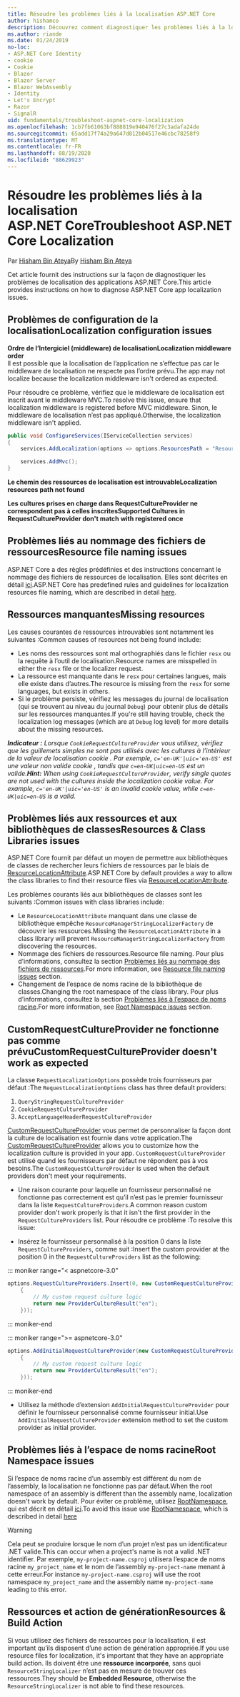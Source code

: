 ```yaml
---
title: Résoudre les problèmes liés à la localisation ASP.NET Core
author: hishamco
description: Découvrez comment diagnostiquer les problèmes liés à la localisation dans les applications ASP.NET Core.
ms.author: riande
ms.date: 01/24/2019
no-loc:
- ASP.NET Core Identity
- cookie
- Cookie
- Blazor
- Blazor Server
- Blazor WebAssembly
- Identity
- Let's Encrypt
- Razor
- SignalR
uid: fundamentals/troubleshoot-aspnet-core-localization
ms.openlocfilehash: 1cb7fb61063bf888819e940476f27c3adafa24de
ms.sourcegitcommit: 65add17f74a29a647d812b04517e46cbc78258f9
ms.translationtype: MT
ms.contentlocale: fr-FR
ms.lasthandoff: 08/19/2020
ms.locfileid: "88629923"
---
```

# <a name="troubleshoot-aspnet-core-localization"></a><span data-ttu-id="50330-103">Résoudre les problèmes liés à la localisation ASP.NET Core</span><span class="sxs-lookup"><span data-stu-id="50330-103">Troubleshoot ASP.NET Core Localization</span></span>

<span data-ttu-id="50330-104">Par [Hisham Bin Ateya](https://github.com/hishamco)</span><span class="sxs-lookup"><span data-stu-id="50330-104">By [Hisham Bin Ateya](https://github.com/hishamco)</span></span>

<span data-ttu-id="50330-105">Cet article fournit des instructions sur la façon de diagnostiquer les problèmes de localisation des applications ASP.NET Core.</span><span class="sxs-lookup"><span data-stu-id="50330-105">This article provides instructions on how to diagnose ASP.NET Core app localization issues.</span></span>

## <a name="localization-configuration-issues"></a><span data-ttu-id="50330-106">Problèmes de configuration de la localisation</span><span class="sxs-lookup"><span data-stu-id="50330-106">Localization configuration issues</span></span>

<span data-ttu-id="50330-107">**Ordre de l’Intergiciel (middleware) de localisation**</span><span class="sxs-lookup"><span data-stu-id="50330-107">**Localization middleware order**</span></span>  
<span data-ttu-id="50330-108">Il est possible que la localisation de l’application ne s’effectue pas car le middleware de localisation ne respecte pas l’ordre prévu.</span><span class="sxs-lookup"><span data-stu-id="50330-108">The app may not localize because the localization middleware isn't ordered as expected.</span></span>

<span data-ttu-id="50330-109">Pour résoudre ce problème, vérifiez que le middleware de localisation est inscrit avant le middleware MVC.</span><span class="sxs-lookup"><span data-stu-id="50330-109">To resolve this issue, ensure that localization middleware is registered before MVC middleware.</span></span> <span data-ttu-id="50330-110">Sinon, le middleware de localisation n’est pas appliqué.</span><span class="sxs-lookup"><span data-stu-id="50330-110">Otherwise, the localization middleware isn't applied.</span></span>

```csharp
public void ConfigureServices(IServiceCollection services)
{
    services.AddLocalization(options => options.ResourcesPath = "Resources");

    services.AddMvc();
}
```

<span data-ttu-id="50330-111">**Le chemin des ressources de localisation est introuvable**</span><span class="sxs-lookup"><span data-stu-id="50330-111">**Localization resources path not found**</span></span>

<span data-ttu-id="50330-112">**Les cultures prises en charge dans RequestCultureProvider ne correspondent pas à celles inscrites**</span><span class="sxs-lookup"><span data-stu-id="50330-112">**Supported Cultures in RequestCultureProvider don't match with registered once**</span></span>  

## <a name="resource-file-naming-issues"></a><span data-ttu-id="50330-113">Problèmes liés au nommage des fichiers de ressources</span><span class="sxs-lookup"><span data-stu-id="50330-113">Resource file naming issues</span></span>

<span data-ttu-id="50330-114">ASP.NET Core a des règles prédéfinies et des instructions concernant le nommage des fichiers de ressources de localisation. Elles sont décrites en détail [ici](xref:fundamentals/localization?view=aspnetcore-2.2#resource-file-naming).</span><span class="sxs-lookup"><span data-stu-id="50330-114">ASP.NET Core has predefined rules and guidelines for localization resources file naming, which are described in detail [here](xref:fundamentals/localization?view=aspnetcore-2.2#resource-file-naming).</span></span>

## <a name="missing-resources"></a><span data-ttu-id="50330-115">Ressources manquantes</span><span class="sxs-lookup"><span data-stu-id="50330-115">Missing resources</span></span>

<span data-ttu-id="50330-116">Les causes courantes de ressources introuvables sont notamment les suivantes :</span><span class="sxs-lookup"><span data-stu-id="50330-116">Common causes of resources not being found include:</span></span>

- <span data-ttu-id="50330-117">Les noms des ressources sont mal orthographiés dans le fichier `resx` ou la requête à l’outil de localisation.</span><span class="sxs-lookup"><span data-stu-id="50330-117">Resource names are misspelled in either the `resx` file or the localizer request.</span></span>
- <span data-ttu-id="50330-118">La ressource est manquante dans le `resx` pour certaines langues, mais elle existe dans d’autres.</span><span class="sxs-lookup"><span data-stu-id="50330-118">The resource is missing from the `resx` for some languages, but exists in others.</span></span>
- <span data-ttu-id="50330-119">Si le problème persiste, vérifiez les messages du journal de localisation (qui se trouvent au niveau du journal `Debug`) pour obtenir plus de détails sur les ressources manquantes.</span><span class="sxs-lookup"><span data-stu-id="50330-119">If you're still having trouble, check the localization log messages (which are at `Debug` log level) for more details about the missing resources.</span></span>

<span data-ttu-id="50330-120">_**Indicateur :** Lorsque `CookieRequestCultureProvider` vous utilisez, vérifiez que les guillemets simples ne sont pas utilisés avec les cultures à l’intérieur de la valeur de localisation cookie . Par exemple, `c='en-UK'|uic='en-US'` est une valeur non valide cookie , tandis que `c=en-UK|uic=en-US` est un valide._</span><span class="sxs-lookup"><span data-stu-id="50330-120">_**Hint:** When using `CookieRequestCultureProvider`, verify single quotes are not used with the cultures inside the localization cookie value. For example, `c='en-UK'|uic='en-US'` is an invalid cookie value, while `c=en-UK|uic=en-US` is a valid._</span></span>

## <a name="resources--class-libraries-issues"></a><span data-ttu-id="50330-121">Problèmes liés aux ressources et aux bibliothèques de classes</span><span class="sxs-lookup"><span data-stu-id="50330-121">Resources & Class Libraries issues</span></span>

<span data-ttu-id="50330-122">ASP.NET Core fournit par défaut un moyen de permettre aux bibliothèques de classes de rechercher leurs fichiers de ressources par le biais de [ResourceLocationAttribute](/dotnet/api/microsoft.extensions.localization.resourcelocationattribute?view=aspnetcore-2.1).</span><span class="sxs-lookup"><span data-stu-id="50330-122">ASP.NET Core by default provides a way to allow the class libraries to find their resource files via [ResourceLocationAttribute](/dotnet/api/microsoft.extensions.localization.resourcelocationattribute?view=aspnetcore-2.1).</span></span>

<span data-ttu-id="50330-123">Les problèmes courants liés aux bibliothèques de classes sont les suivants :</span><span class="sxs-lookup"><span data-stu-id="50330-123">Common issues with class libraries include:</span></span>
- <span data-ttu-id="50330-124">Le `ResourceLocationAttribute` manquant dans une classe de bibliothèque empêche `ResourceManagerStringLocalizerFactory` de découvrir les ressources.</span><span class="sxs-lookup"><span data-stu-id="50330-124">Missing the `ResourceLocationAttribute` in a class library will prevent `ResourceManagerStringLocalizerFactory` from discovering the resources.</span></span>
- <span data-ttu-id="50330-125">Nommage des fichiers de ressources.</span><span class="sxs-lookup"><span data-stu-id="50330-125">Resource file naming.</span></span> <span data-ttu-id="50330-126">Pour plus d’informations, consultez la section [Problèmes liés au nommage des fichiers de ressources](#resource-file-naming-issues).</span><span class="sxs-lookup"><span data-stu-id="50330-126">For more information, see [Resource file naming issues](#resource-file-naming-issues) section.</span></span>
- <span data-ttu-id="50330-127">Changement de l’espace de noms racine de la bibliothèque de classes.</span><span class="sxs-lookup"><span data-stu-id="50330-127">Changing the root namespace of the class library.</span></span> <span data-ttu-id="50330-128">Pour plus d’informations, consultez la section [Problèmes liés à l’espace de noms racine](#root-namespace-issues).</span><span class="sxs-lookup"><span data-stu-id="50330-128">For more information, see [Root Namespace issues](#root-namespace-issues) section.</span></span>

## <a name="customrequestcultureprovider-doesnt-work-as-expected"></a><span data-ttu-id="50330-129">CustomRequestCultureProvider ne fonctionne pas comme prévu</span><span class="sxs-lookup"><span data-stu-id="50330-129">CustomRequestCultureProvider doesn't work as expected</span></span>

<span data-ttu-id="50330-130">La classe `RequestLocalizationOptions` possède trois fournisseurs par défaut :</span><span class="sxs-lookup"><span data-stu-id="50330-130">The `RequestLocalizationOptions` class has three default providers:</span></span>

1. `QueryStringRequestCultureProvider`
2. `CookieRequestCultureProvider`
3. `AcceptLanguageHeaderRequestCultureProvider`

<span data-ttu-id="50330-131">[CustomRequestCultureProvider](/dotnet/api/microsoft.aspnetcore.localization.customrequestcultureprovider?view=aspnetcore-2.1) vous permet de personnaliser la façon dont la culture de localisation est fournie dans votre application.</span><span class="sxs-lookup"><span data-stu-id="50330-131">The [CustomRequestCultureProvider](/dotnet/api/microsoft.aspnetcore.localization.customrequestcultureprovider?view=aspnetcore-2.1) allows you to customize how the localization culture is provided in your app.</span></span> <span data-ttu-id="50330-132">`CustomRequestCultureProvider` est utilisé quand les fournisseurs par défaut ne répondent pas à vos besoins.</span><span class="sxs-lookup"><span data-stu-id="50330-132">The `CustomRequestCultureProvider` is used when the default providers don't meet your requirements.</span></span>

- <span data-ttu-id="50330-133">Une raison courante pour laquelle un fournisseur personnalisé ne fonctionne pas correctement est qu’il n’est pas le premier fournisseur dans la liste `RequestCultureProviders`.</span><span class="sxs-lookup"><span data-stu-id="50330-133">A common reason custom provider don't work properly is that it isn't the first provider in the `RequestCultureProviders` list.</span></span> <span data-ttu-id="50330-134">Pour résoudre ce problème :</span><span class="sxs-lookup"><span data-stu-id="50330-134">To resolve this issue:</span></span>

- <span data-ttu-id="50330-135">Insérez le fournisseur personnalisé à la position 0 dans la liste `RequestCultureProviders`, comme suit :</span><span class="sxs-lookup"><span data-stu-id="50330-135">Insert the custom provider at the position 0 in the `RequestCultureProviders` list as the following:</span></span>

::: moniker range="< aspnetcore-3.0"
```csharp
options.RequestCultureProviders.Insert(0, new CustomRequestCultureProvider(async context =>
    {
        // My custom request culture logic
        return new ProviderCultureResult("en");
    }));
```
::: moniker-end

::: moniker range=">= aspnetcore-3.0"
```csharp
options.AddInitialRequestCultureProvider(new CustomRequestCultureProvider(async context =>
    {
        // My custom request culture logic
        return new ProviderCultureResult("en");
    }));
```
::: moniker-end

- <span data-ttu-id="50330-136">Utilisez la méthode d’extension `AddInitialRequestCultureProvider` pour définir le fournisseur personnalisé comme fournisseur initial.</span><span class="sxs-lookup"><span data-stu-id="50330-136">Use `AddInitialRequestCultureProvider` extension method to set the custom provider as initial provider.</span></span>

## <a name="root-namespace-issues"></a><span data-ttu-id="50330-137">Problèmes liés à l’espace de noms racine</span><span class="sxs-lookup"><span data-stu-id="50330-137">Root Namespace issues</span></span>

<span data-ttu-id="50330-138">Si l’espace de noms racine d’un assembly est différent du nom de l’assembly, la localisation ne fonctionne pas par défaut.</span><span class="sxs-lookup"><span data-stu-id="50330-138">When the root namespace of an assembly is different than the assembly name, localization doesn't work by default.</span></span> <span data-ttu-id="50330-139">Pour éviter ce problème, utilisez [RootNamespace](/dotnet/api/microsoft.extensions.localization.rootnamespaceattribute?view=aspnetcore-2.1), qui est décrit en détail [ici](xref:fundamentals/localization?view=aspnetcore-2.2#resource-file-naming).</span><span class="sxs-lookup"><span data-stu-id="50330-139">To avoid this issue use [RootNamespace](/dotnet/api/microsoft.extensions.localization.rootnamespaceattribute?view=aspnetcore-2.1), which is described in detail [here](xref:fundamentals/localization?view=aspnetcore-2.2#resource-file-naming)</span></span>

> [!WARNING]
> <span data-ttu-id="50330-140">Cela peut se produire lorsque le nom d’un projet n’est pas un identificateur .NET valide.</span><span class="sxs-lookup"><span data-stu-id="50330-140">This can occur when a project's name is not a valid .NET identifier.</span></span> <span data-ttu-id="50330-141">Par exemple, `my-project-name.csproj` utilisera l’espace de noms racine `my_project_name` et le nom de l’assembly `my-project-name` menant à cette erreur.</span><span class="sxs-lookup"><span data-stu-id="50330-141">For instance `my-project-name.csproj` will use the root namespace `my_project_name` and the assembly name `my-project-name` leading to this error.</span></span> 

## <a name="resources--build-action"></a><span data-ttu-id="50330-142">Ressources et action de génération</span><span class="sxs-lookup"><span data-stu-id="50330-142">Resources & Build Action</span></span>

<span data-ttu-id="50330-143">Si vous utilisez des fichiers de ressources pour la localisation, il est important qu’ils disposent d’une action de génération appropriée.</span><span class="sxs-lookup"><span data-stu-id="50330-143">If you use resource files for localization, it's important that they have an appropriate build action.</span></span> <span data-ttu-id="50330-144">Ils doivent être une **ressource incorporée**, sans quoi `ResourceStringLocalizer` n’est pas en mesure de trouver ces ressources.</span><span class="sxs-lookup"><span data-stu-id="50330-144">They should be **Embedded Resource**, otherwise the `ResourceStringLocalizer` is not able to find these resources.</span></span>

